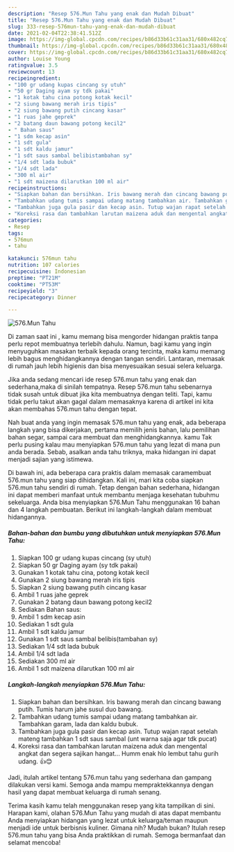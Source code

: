 ```yaml
---
description: "Resep 576.Mun Tahu yang enak dan Mudah Dibuat"
title: "Resep 576.Mun Tahu yang enak dan Mudah Dibuat"
slug: 333-resep-576mun-tahu-yang-enak-dan-mudah-dibuat
date: 2021-02-04T22:38:41.512Z
image: https://img-global.cpcdn.com/recipes/b86d33b61c31aa31/680x482cq70/576mun-tahu-foto-resep-utama.jpg
thumbnail: https://img-global.cpcdn.com/recipes/b86d33b61c31aa31/680x482cq70/576mun-tahu-foto-resep-utama.jpg
cover: https://img-global.cpcdn.com/recipes/b86d33b61c31aa31/680x482cq70/576mun-tahu-foto-resep-utama.jpg
author: Louise Young
ratingvalue: 3.5
reviewcount: 13
recipeingredient:
- "100 gr udang kupas cincang sy utuh"
- "50 gr Daging ayam sy tdk pakai"
- "1 kotak tahu cina potong kotak kecil"
- "2 siung bawang merah iris tipis"
- "2 siung bawang putih cincang kasar"
- "1 ruas jahe geprek"
- "2 batang daun bawang potong kecil2"
- " Bahan saus"
- "1 sdm kecap asin"
- "1 sdt gula"
- "1 sdt kaldu jamur"
- "1 sdt saus sambal belibistambahan sy"
- "1/4 sdt lada bubuk"
- "1/4 sdt lada"
- "300 ml air"
- "1 sdt maizena dilarutkan 100 ml air"
recipeinstructions:
- "Siapkan bahan dan bersihkan. Iris bawang merah dan cincang bawang putih. Tumis harum jahe susul duo bawang."
- "Tambahkan udang tumis sampai udang matang tambahkan air. Tambahkan garam, lada dan kaldu bubuk."
- "Tambahkan juga gula pasir dan kecap asin. Tutup wajan rapat setelah mateng tambahkan 1 sdt saus sambal (unt warna saja agar tdk pucat)"
- "Koreksi rasa dan tambahkan larutan maizena aduk dan mengental angkat dan segera sajikan hangat... Humm enak hlo lembut tahu gurih udang. 👍😊"
categories:
- Resep
tags:
- 576mun
- tahu

katakunci: 576mun tahu 
nutrition: 107 calories
recipecuisine: Indonesian
preptime: "PT21M"
cooktime: "PT53M"
recipeyield: "3"
recipecategory: Dinner

---
```



![576.Mun Tahu](https://img-global.cpcdn.com/recipes/b86d33b61c31aa31/680x482cq70/576mun-tahu-foto-resep-utama.jpg)

Di zaman  saat ini , kamu memang bisa mengorder hidangan praktis tanpa perlu repot membuatnya terlebih dahulu. Namun, bagi kamu yang ingin menyuguhkan masakan terbaik kepada orang tercinta, maka kamu memang lebih bagus menghidangkannya dengan tangan sendiri. Lantaran, memasak di rumah jauh lebih higienis dan bisa menyesuaikan sesuai selera keluarga.

Jika anda sedang mencari ide resep 576.mun tahu yang enak dan sederhana,maka di sinilah tempatnya. Resep 576.mun tahu  sebenarnya tidak susah untuk dibuat jika kita membuatnya dengan teliti. Tapi, kamu tidak perlu takut akan gagal dalam memasaknya 
karena di artikel ini kita akan membahas 576.mun tahu dengan tepat.  



Nah buat anda yang ingin memasak 576.mun tahu yang enak, ada beberapa langkah yang bisa dikerjakan, pertama memilih jenis bahan, lalu pemilihan bahan segar, sampai cara membuat dan menghidangkannya. kamu Tak perlu pusing kalau mau menyiapkan 576.mun tahu yang lezat di mana pun anda berada. Sebab, asalkan anda  tahu triknya, maka hidangan ini dapat menjadi sajian yang istimewa.

Di bawah ini, ada beberapa cara praktis  dalam memasak caramembuat 576.mun tahu yang siap dihidangkan. Kali ini, mari kita coba siapkan 576.mun tahu sendiri di rumah. Tetap dengan bahan sederhana, hidangan ini dapat memberi manfaat untuk membantu menjaga kesehatan tubuhmu sekeluarga. Anda bisa menyiapkan 576.Mun Tahu menggunakan 16 bahan dan 4 langkah pembuatan. Berikut ini langkah-langkah dalam membuat hidangannya.

<!--inarticleads1-->

##### Bahan-bahan dan bumbu yang dibutuhkan untuk menyiapkan 576.Mun Tahu:

1. Siapkan 100 gr udang kupas cincang (sy utuh)
1. Siapkan 50 gr Daging ayam (sy tdk pakai)
1. Gunakan 1 kotak tahu cina, potong kotak kecil
1. Gunakan 2 siung bawang merah iris tipis
1. Siapkan 2 siung bawang putih cincang kasar
1. Ambil 1 ruas jahe geprek
1. Gunakan 2 batang daun bawang potong kecil2
1. Sediakan  Bahan saus:
1. Ambil 1 sdm kecap asin
1. Sediakan 1 sdt gula
1. Ambil 1 sdt kaldu jamur
1. Gunakan 1 sdt saus sambal belibis(tambahan sy)
1. Sediakan 1/4 sdt lada bubuk
1. Ambil 1/4 sdt lada
1. Sediakan 300 ml air
1. Ambil 1 sdt maizena dilarutkan 100 ml air




<!--inarticleads2-->

##### Langkah-langkah menyiapkan 576.Mun Tahu:

1. Siapkan bahan dan bersihkan. Iris bawang merah dan cincang bawang putih. Tumis harum jahe susul duo bawang.
1. Tambahkan udang tumis sampai udang matang tambahkan air. Tambahkan garam, lada dan kaldu bubuk.
1. Tambahkan juga gula pasir dan kecap asin. Tutup wajan rapat setelah mateng tambahkan 1 sdt saus sambal (unt warna saja agar tdk pucat)
1. Koreksi rasa dan tambahkan larutan maizena aduk dan mengental angkat dan segera sajikan hangat... Humm enak hlo lembut tahu gurih udang. 👍😊




Jadi, itulah artikel tentang  576.mun tahu  yang sederhana dan gampang dilakukan versi kami. Semoga anda mampu mempraktekkannya dengan hasil yang dapat membuat keluarga di rumah senang. 

Terima kasih kamu telah menggunakan resep yang kita tampilkan di sini. Harapan kami, olahan  576.Mun Tahu yang mudah di atas dapat membantu Anda menyiapkan hidangan yang lezat untuk keluarga/teman maupun menjadi ide untuk berbisnis kuliner. Gimana nih? Mudah bukan? Itulah resep 576.mun tahu yang bisa Anda praktikkan di rumah. Semoga bermanfaat dan selamat mencoba!

